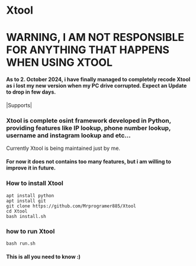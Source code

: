 # Xtool
# WARNING, I AM NOT RESPONSIBLE FOR ANYTHING THAT HAPPENS WHEN USING XTOOL
#### As to 2. October 2024, i have finally managed to completely recode Xtool as i lost my new version when my PC drive corrupted. Expect an Update to drop in few days.

|Supports|

### Xtool is complete osint framework developed in Python, providing features like IP lookup, phone number lookup, username and instagram lookup and etc...
Currently Xtool is being maintained just by me.
#### For now it does not contains too many features, but i am willing to improve it in future.
### How to install Xtool
```
apt install python
apt install git
git clone https://github.com/Mrprogramer885/Xtool
cd Xtool
bash install.sh
```
### how to run Xtool
```
bash run.sh
```
#### This is all you need to know :)
